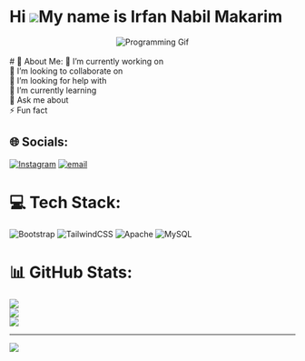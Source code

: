 Hi ![](https://user-images.githubusercontent.com/18350557/176309783-0785949b-9127-417c-8b55-ab5a4333674e.gif)My name is Irfan Nabil Makarim
===========================================================================================================================================
<div align="center">
  <img src="https://programing-gifs.vercel.app/" alt="Programming Gif" style="max-width: 100%; height: auto;">
</div><br>
# 💫 About Me:
🔭 I’m currently working on<br>👯 I’m looking to collaborate on<br>🤝 I’m looking for help with<br>🌱 I’m currently learning<br>💬 Ask me about<br>⚡ Fun fact<br>



## 🌐 Socials:
[![Instagram](https://img.shields.io/badge/Instagram-%23E4405F.svg?logo=Instagram&logoColor=white)](https://instagram.com/abillaee ) [![email](https://img.shields.io/badge/Email-D14836?logo=gmail&logoColor=white)](mailto:abillaee@yahoo.com) 

# 💻 Tech Stack:
![Bootstrap](https://img.shields.io/badge/bootstrap-%238511FA.svg?style=for-the-badge&logo=bootstrap&logoColor=white) ![TailwindCSS](https://img.shields.io/badge/tailwindcss-%2338B2AC.svg?style=for-the-badge&logo=tailwind-css&logoColor=white) ![Apache](https://img.shields.io/badge/apache-%23D42029.svg?style=for-the-badge&logo=apache&logoColor=white) ![MySQL](https://img.shields.io/badge/mysql-4479A1.svg?style=for-the-badge&logo=mysql&logoColor=white)
# 📊 GitHub Stats:
![](https://github-readme-stats.vercel.app/api?username=abillaee&theme=apprentice&hide_border=false&include_all_commits=false&count_private=true)<br/>
![](https://nirzak-streak-stats.vercel.app/?user=abillaee&theme=apprentice&hide_border=false)<br/>
![](https://github-readme-stats.vercel.app/api/top-langs/?username=abillaee&theme=apprentice&hide_border=false&include_all_commits=false&count_private=true&layout=compact)

---
[![](https://visitcount.itsvg.in/api?id=abillaee&icon=9&color=6)](https://visitcount.itsvg.in)

<!-- Proudly created with GPRM ( https://gprm.itsvg.in ) -->

